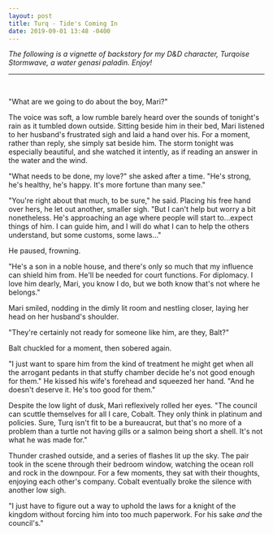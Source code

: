 ```yaml
---
layout: post
title: Turq - Tide's Coming In
date: 2019-09-01 13:48 -0400
---
```

_The following is a vignette of backstory for my D&D character, Turqoise Stormwave, a water genasi paladin. Enjoy!_

---
&nbsp;

"What are we going to do about the boy, Mari?"

The voice was soft, a low rumble barely heard over the sounds of tonight's rain as it tumbled down outside. Sitting beside him in their bed, Mari listened to her husband's frustrated sigh and laid a hand over his. For a moment, rather than reply, she simply sat beside him. The storm tonight was especially beautiful, and she watched it intently, as if reading an answer in the water and the wind.

"What needs to be done, my love?" she asked after a time. "He's strong, he's healthy, he's happy. It's more fortune than many see."

"You're right about that much, to be sure," he said. Placing his free hand over hers, he let out another, smaller sigh. "But I can't help but worry a bit nonetheless. He's approaching an age where people will start to...expect things of him. I can guide him, and I will do what I can to help the others understand, but some customs, some laws..." 

He paused, frowning.

"He's a son in a noble house, and there's only so much that my influence can shield him from. He'll be needed for court functions. For diplomacy. I love him dearly, Mari, you know I do, but we both know that's not where he belongs."

Mari smiled, nodding in the dimly lit room and nestling closer, laying her head on her husband's shoulder.

"They're certainly not ready for someone like him, are they, Balt?"

Balt chuckled for a moment, then sobered again.

"I just want to spare him from the kind of treatment he might get when all the arrogant pedants in that stuffy chamber decide he's not good enough for them." He kissed his wife's forehead and squeezed her hand. "And he doesn't deserve it. He's too good for them."

Despite the low light of dusk, Mari reflexively rolled her eyes. "The council can scuttle themselves for all I care, Cobalt. They only think in platinum and policies. Sure, Turq isn't fit to be a bureaucrat, but that's no more of a problem than a turtle not having gills or a salmon being short a shell. It's not what he was made for."

Thunder crashed outside, and a series of flashes lit up the sky. The pair took in the scene through their bedroom window, watching the ocean roll and rock in the downpour. For a few moments, they sat with their thoughts, enjoying each other's company. Cobalt eventually broke the silence with another low sigh.

"I just have to figure out a way to uphold the laws for a knight of the kingdom without forcing him into too much paperwork. For his sake *and* the council's."
